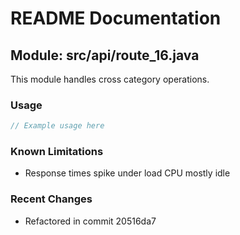 # README Documentation

## Module: src/api/route_16.java

This module handles cross category operations.

### Usage

```java
// Example usage here
```

### Known Limitations

- Response times spike under load CPU mostly idle

### Recent Changes

- Refactored in commit 20516da7
